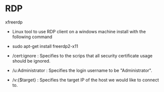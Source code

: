 # RDP
xfreerdp 
- Linux tool to use RDP client on a windows machine
install with the following command
- sudo apt-get install freerdp2-x11

- /cert:ignore : Specifies to the scrips that all security certificate usage should be ignored.

- /u:Administrator : Specifies the login username to be "Administrator".
- /v:{$target} : Specifies the target IP of the host we would like to connect to.
